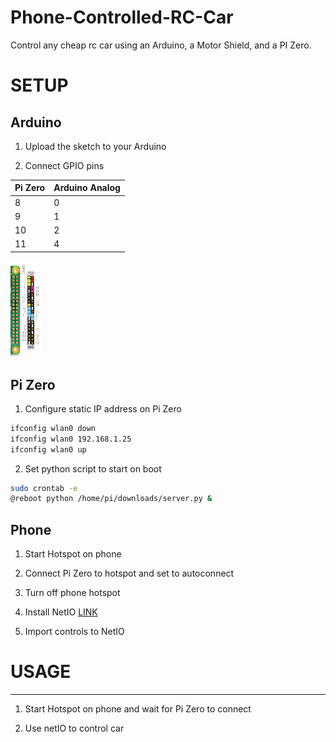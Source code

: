 # Phone-Controlled-RC-Car


Control any cheap rc car using an Arduino, a Motor Shield, and a PI Zero.


# SETUP


  Arduino
  -----
  1. Upload the sketch to your Arduino

  2. Connect GPIO pins


  Pi Zero   | Arduino Analog 
  ---|---
    8     |       0
    9      |      1
    10    |       2
    11      |      4

<img src="https://github.com/jdial1/Phone-Controlled-RC-Car/blob/master/Pi-Zero-GPIO-PINOUT.PNG" Width=10%></img>


 Pi Zero
 -----
 
  1. Configure static IP address on Pi Zero
  ```bash
  ifconfig wlan0 down
  ifconfig wlan0 192.168.1.25
  ifconfig wlan0 up
  ```
  
  
  2. Set python script to start on boot
  
  ```bash
  sudo crontab -e
  @reboot python /home/pi/downloads/server.py &
  ```

  Phone
  -----
  1. Start Hotspot on phone

  2. Connect Pi Zero to hotspot and set to autoconnect

  3. Turn off phone hotspot

  4. Install NetIO <a href="https://play.google.com/store/apps/details?id=com.luvago.netio&hl=en">LINK</a>

  5. Import controls to NetIO



# USAGE
------------------------
  1. Start Hotspot on phone and wait for Pi Zero to connect

  2. Use netIO to control car
